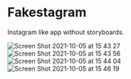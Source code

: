 # Fakestagram
Instagram like app without storyboards.

![Screen Shot 2021-10-05 at 15 43 27](https://user-images.githubusercontent.com/79857954/136083957-a21dcea8-c00b-4ca8-a835-dc58ab2c8990.png)
![Screen Shot 2021-10-05 at 15 43 56](https://user-images.githubusercontent.com/79857954/136083952-24037f23-7246-4034-bc5f-0d045d4a66ee.png)
![Screen Shot 2021-10-05 at 15 44 04](https://user-images.githubusercontent.com/79857954/136083941-c03fbba1-9c2a-4fef-bf13-67ed6964996a.png)
![Screen Shot 2021-10-05 at 15 46 19](https://user-images.githubusercontent.com/79857954/136084220-861c3602-2684-465f-bf83-7b83ecf18c41.png)
